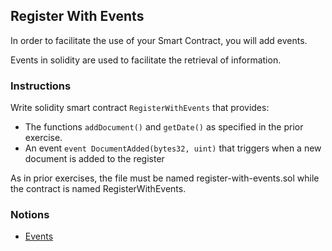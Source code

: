 ## Register With Events

In order to facilitate the use of your Smart Contract, you will add events.

Events in solidity are used to facilitate the retrieval of information.

### Instructions

Write solidity smart contract `RegisterWithEvents` that provides:

- The functions `addDocument()` and `getDate()` as specified in the prior exercise.
- An event `event DocumentAdded(bytes32, uint)` that triggers when a new document is added to the register

As in prior exercises, the file must be named register-with-events.sol while the contract is named RegisterWithEvents.

### Notions

- [Events](https://docs.soliditylang.org/en/v0.8.4/contracts.html#events)
